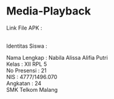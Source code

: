 # Media-Playback


Link File APK : <br> <br>


Identitas Siswa : <br>

Nama Lengkap : Nabila Alissa Alifia Putri <br>
Kelas        : XII RPL 5 <br>
No Presensi  : 21 <br>
NIS          : 4777/1496.070 <br>
Angkatan     : 24 <br>
SMK Telkom Malang <br>
